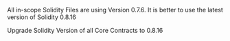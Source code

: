 All in-scope Solidity Files are using Version 0.7.6. It is better to use the latest version of Solidity 0.8.16

Upgrade Solidity Version of all Core Contracts to 0.8.16